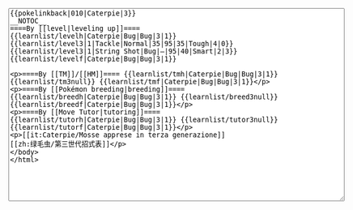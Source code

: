 </p><textarea readonly="" accesskey="," id="wpTextbox1" cols="80" rows="25" style="" class="mw-editfont-monospace" lang="en" dir="ltr" name="wpTextbox1">{{pokelinkback|010|Caterpie|3}}
__NOTOC__
====By [[level|leveling up]]====
{{learnlist/levelh|Caterpie|Bug|Bug|3|1}}
{{learnlist/level3|1|Tackle|Normal|35|95|35|Tough|4|0}}
{{learnlist/level3|1|String Shot|Bug|—|95|40|Smart|2|3}}
{{learnlist/levelf|Caterpie|Bug|Bug|3|1}}

====By [[TM]]/[[HM]]====
{{learnlist/tmh|Caterpie|Bug|Bug|3|1}}
{{learnlist/tm3null}}
{{learnlist/tmf|Caterpie|Bug|Bug|3|1}}

====By [[Pokémon breeding|breeding]]====
{{learnlist/breedh|Caterpie|Bug|Bug|3|1}}
{{learnlist/breed3null}}
{{learnlist/breedf|Caterpie|Bug|Bug|3|1}}

====By [[Move Tutor|tutoring]]====
{{learnlist/tutorh|Caterpie|Bug|Bug|3|1}}
{{learnlist/tutor3null}}
{{learnlist/tutorf|Caterpie|Bug|Bug|3|1}}

[[it:Caterpie/Mosse apprese in terza generazione]]
[[zh:绿毛虫/第三世代招式表]]
